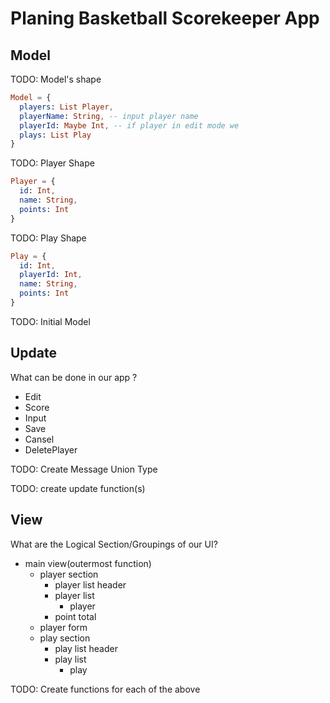 # Planing Basketball Scorekeeper App

## Model

TODO: Model's shape

```elm
Model = {
  players: List Player,
  playerName: String, -- input player name
  playerId: Maybe Int, -- if player in edit mode we 
  plays: List Play
}
```

TODO: Player Shape

```elm
Player = {
  id: Int,
  name: String,
  points: Int
}
```

TODO: Play Shape

```elm
Play = {
  id: Int,
  playerId: Int,
  name: String,
  points: Int
}
```

TODO: Initial Model

## Update

What can be done in our app ?

* Edit
* Score
* Input
* Save
* Cansel
* DeletePlayer

TODO: Create Message Union Type

TODO: create update function(s)

## View

What are the Logical Section/Groupings of our UI? 

* main view(outermost function)
  * player section
    * player list header
    * player list
      * player
    * point total
  * player form
  * play section
    * play list header
    * play list
      * play

TODO: Create functions for each of the above
